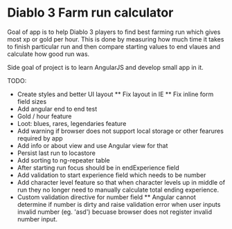 Diablo 3 Farm run calculator
============================

Goal of app is to help Diablo 3 players to find best farming run which gives most xp or gold per hour.
This is done by measuring how much time it takes to finish particular run and then compare starting values to end vlaues
and calculate how good run was.

Side goal of project is to learn AngularJS and develop small app in it.

TODO:
 * Create styles and better UI layout
 ** Fix layout in IE
 ** Fix inline form field sizes
 * Add angular end to end test
 * Gold / hour feature
 * Loot: blues, rares, legendaries feature
 * Add warning if browser does not support local storage or other fearures required by app
 * Add info or about view and use Angular view for that
 * Persist last run to locastore
 * Add sorting to ng-repeater table
 * After starting run focus should be in endExperience field
 * Add validation to start experience field which needs to be number
 * Add character level feature so that when character levels up in middle of run they no longer need to manually calculate total ending experience.
 * Custom validation directive for number field
 ** Angular cannot determine if number is dirty and raise validation error when user inputs invalid number (eg. 'asd') becuase browser does not register invalid number input.
